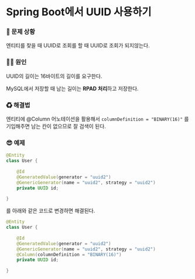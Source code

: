 # Spring Boot에서 UUID 사용하기

### 🐛 문제 상황

엔티티를 찾을 때 UUID로 조회를 할 때 UUID로 조회가 되지않는다.

### 🏴‍☠️ 원인

UUID의 길이는 16바이트의 길이를 요구한다.

MySQL에서 저장할 때 남는 길이는 **RPAD 처리**하고 저장한다.

### ♻ 해결법

엔티티에 @Column 어노테이션을 활용해서 ```columnDefinition = "BINARY(16)"``` 를 기입해주면 남는 칸이 없으므로 잘 검색이 된다.

### 😎 예제

```java
@Entity
class User {
    
    @Id
    @GeneratedValue(generator = "uuid2")
    @GenericGenerator(name = "uuid2", strategy = "uuid2")
    private UUID id;
    
}
```

를 아래와 같은 코드로 변경하면 해결된다.

```java
@Entity
class User {
    
    @Id
    @GeneratedValue(generator = "uuid2")
    @GenericGenerator(name = "uuid2", strategy = "uuid2")
    @Column(columnDefinition = "BINARY(16)")
    private UUID id;
    
}
```



